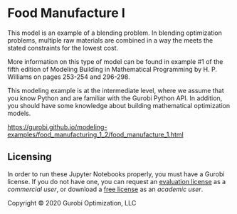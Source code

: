 # Food Manufacture I

This model is an example of a blending problem. In blending optimization problems, multiple raw materials are combined
in a way the meets the stated constraints for the lowest cost.

More information on this type of model can be found in example #1 of the fifth edition of Modeling Building in
Mathematical Programming by H. P. Williams on pages 253-254 and 296-298.

This modeling example is at the intermediate level, where we assume that you know Python and are familiar with the
Gurobi Python API. In addition, you should have some knowledge about building mathematical optimization models.

https://gurobi.github.io/modeling-examples/food_manufacturing_1_2/food_manufacture_1.html

## Licensing

In order to run these Jupyter Notebooks properly, you must have a Gurobi license. If you do not have one, you can
request
an [evaluation license](https://www.gurobi.com/downloads/request-an-evaluation-license/?utm_source=Github&utm_medium=website_JupyterME&utm_campaign=CommercialDataScience)
as a *commercial user*, or download
a [free license](https://www.gurobi.com/academia/academic-program-and-licenses/?utm_source=Github&utm_medium=website_JupyterME&utm_campaign=AcademicDataScience)
as an *academic user*.

Copyright © 2020 Gurobi Optimization, LLC

